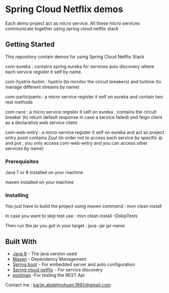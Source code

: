 # Spring Cloud Netflix demos

Each demo project act as micro service. All these micro services communicate together using spring cloud netflix stack

## Getting Started

This repository contain demos for using Spring Cloud Netflix Stack

com-eureka : contains spring eureka for services auto discovery where each service register it self by name.

com-hystrix-turbin : hystrix (to monitor the circuit breakers) and turbine (to manage different streams by name)

com-participants : a micro service register it self on eureka and contain two rest methods

com-race : a micro service register it self on eureka , contains the circuit breaker (to return default response in case a service failed) and feign client as  a declarative web service client

com-web-entry :  a micro service register it self on eureka and act as project entry point contains Zuul (in order not to access each service by specific ip and pot , you only access com-web-entry and you can access other services by name)


### Prerequisites

Java 7 or 8 installed on your machine

maven installed on your machine

### Installing

You just have to build the project using maven command : mvn clean install

In case you want to skip test use : mvn clean install -DskipTests

Then run the jar you got in your target : java -jar jar-name


## Built With

* [Java 8](http://www.oracle.com/technetwork/java/javase/overview/java8-2100321.html) - The java version used
* [Maven](https://maven.apache.org/) - Dependency Management
* [Spring boot](https://projects.spring.io/spring-boot/) - For embedded server and auto configuration
* [Spring cloud netflix](https://cloud.spring.io/spring-cloud-netflix/) - For service discovery
* [postman](https://chrome.google.com/webstore/detail/postman/fhbjgbiflinjbdggehcddcbncdddomop?hl=en) -For testing the REST Api

Contact me : karim.abdelmohsen.1992@gmail.com